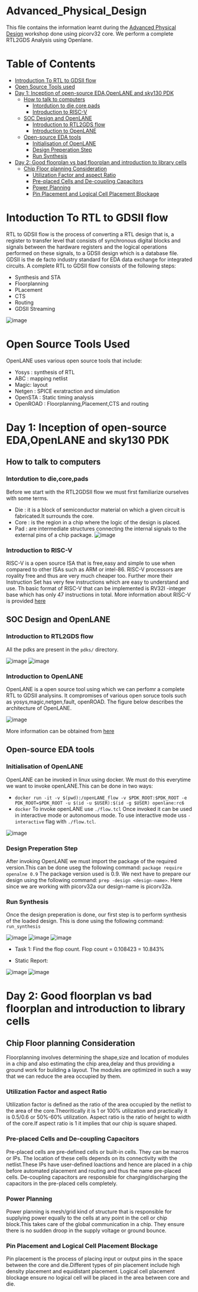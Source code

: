 # Advanced_Physical_Design
This file contains the information learnt during the [Advanced Physical Design](https://www.vlsisystemdesign.com/advanced-physical-design-using-openlane-sky130/) workshop done using picorv32 core. We perform a complete RTL2GDS Analysis using Openlane.

# Table of Contents
- [Introduction To RTL to GDSII flow](https://github.com/Shris7/Advanced_Physical_Design/edit/main/README.md#intoduction-to-rtl-to-gdsii-flow)
- [Open Source Tools used](https://github.com/Shris7/Advanced_Physical_Design/edit/main/README.md#open-source-tools-used)
- [Day 1: Inception of open-source EDA,OpenLANE and sky130 PDK](https://github.com/Shris7/Advanced_Physical_Design/edit/main/README.md#day-1-inception-of-open-source-edaopenlane-and-sky130-pdk)
   - [How to talk to computers](https://github.com/Shris7/Advanced_Physical_Design/edit/main/README.md#how-to-talk-to-computers) 
      -  [Intordution to die,core,pads](https://github.com/Shris7/Advanced_Physical_Design/edit/main/README.md#intordution-to-diecorepads)
      -  [Introduction to RISC-V](https://github.com/Shris7/Advanced_Physical_Design/edit/main/README.md#introduction-to-risc-v)
   -  [SOC Design and OpenLANE](https://github.com/Shris7/Advanced_Physical_Design/edit/main/README.md#soc-design-and-openlane)
      -   [Introduction to RTL2GDS flow](https://github.com/Shris7/Advanced_Physical_Design/edit/main/README.md#introduction-to-rtl2gds-flow) 
      -   [Introduction to OpenLANE](https://github.com/Shris7/Advanced_Physical_Design/edit/main/README.md#introduction-to-openlane)
   -  [Open-source EDA tools](https://github.com/Shris7/Advanced_Physical_Design/edit/main/README.md#open-source-eda-tools)
      -   [Initialisation of OpenLANE](https://github.com/Shris7/Advanced_Physical_Design/edit/main/README.md#initialisation-of-openlane)
      -   [Design Preperation Step](https://github.com/Shris7/Advanced_Physical_Design/edit/main/README.md#design-preperation-step)
      -   [Run Synthesis](https://github.com/Shris7/Advanced_Physical_Design/edit/main/README.md#run-synthesis)   
 - [Day 2: Good floorplan vs bad floorplan and introduction to library cells](https://github.com/Shris7/Advanced_Physical_Design/edit/main/README.md#day-2-good-floorplan-vs-bad-floorplan-and-introduction-to-library-cells)
   - [Chip Floor planning Consideration](https://github.com/Shris7/Advanced_Physical_Design/edit/main/README.md#chip-floor-planning-consideration)
      - [Utilization Factor and aspect Ratio](https://github.com/Shris7/Advanced_Physical_Design/edit/main/README.md#utilization-factor-and-aspect-ratio) 
      - [Pre-placed Cells and De-coupling Capacitors](https://github.com/Shris7/Advanced_Physical_Design/edit/main/README.md#pre-placed-cells-and-de-coupling-capacitors)
      - [Power Planning](https://github.com/Shris7/Advanced_Physical_Design/edit/main/README.md#power-planning)
      - [Pin Placement and Logical Cell Placement Blockage](https://github.com/Shris7/Advanced_Physical_Design/edit/main/README.md#pin-placement-and-logical-cell-placement-blockage)
 # Intoduction To RTL to GDSII flow
 RTL to GDSII flow is the process of converting a RTL design that is, a register to transfer level that consists of synchronous digital blocks and signals between the hardware registers and the logical operations performed on these signals, to a GDSII design which is a database file. GDSII is the de facto industry standard for EDA data exchange for integrated circuits.
 A complete RTL to GDSII flow consists of the following steps:
 - Synthesis and STA
 - Floorplanning
 - PLacement
 - CTS
 - Routing
 - GDSII Streaming
 
 ![image](https://user-images.githubusercontent.com/92938137/182756972-cb19a8da-36d1-44ea-80c9-abe59fd562f8.png)

 # Open Source Tools Used
 OpenLANE uses various open source tools that include:
 - Yosys : synthesis of RTL
 - ABC : mapping netlist
 - Magic: layout
 - Netgen : SPICE exratraction and simulation
 - OpenSTA : Static timing analysis
 - OpenROAD : Floorplanning,Placement,CTS and routing
 
 # Day 1: Inception of open-source EDA,OpenLANE and sky130 PDK
 ## How to talk to computers
 ### Intordution to die,core,pads
 Before we start with the RTL2GDSII flow we must first familiarize ourselves with some terms.
 - Die : it is a block of semiconductor material on which a given circuit is fabricated.It surrounds the core.
 - Core : is the region in a chip where the logic of the design is placed.
 - Pad : are intermediate structures connecting the internal signals to the external pins of a chip package.
 ![image](https://user-images.githubusercontent.com/92938137/182757008-5a5db95e-518b-40ca-8d93-600c260f6c7b.png)

 ### Introduction to RISC-V
 RISC-V is a open source ISA that is free,easy and simple to use when compared to other ISAs such as ARM or intel-86. RISC-V processors are royality free and thus are very much cheaper too. Further more their Instruction Set has very few instructions which are easy to understand and use. Th basic format of RISC-V that can be implemented is RV32I -integer base which has only 47 instructions in total. More information about RISC-V is provided [here](https://github.com/Shris7/riscv_myth)
 
 ## SOC Design and OpenLANE
 ### Introduction to RTL2GDS flow
 All the pdks are present in the ```pdks/``` directory. 
 
![image](https://user-images.githubusercontent.com/92938137/182759376-8d1e21b1-8bf5-4983-b86c-1726d083e353.png)
![image](https://user-images.githubusercontent.com/92938137/182759422-e72ffdf5-8deb-4a15-adab-530fad25903c.png)

 ### Introduction to OpenLANE
 OpenLANE is a open source tool using which we can perfomr a complete RTL to GDSII analysins. It compromises of various open soruce tools such as yosys,magic,netgen,fault, openROAD. The figure below describes the architecture of OpenLANE.
 
 ![image](https://user-images.githubusercontent.com/92938137/182760008-1ce00f18-20e4-4e08-9223-d0694ec9f2af.png)

More information can be obtained from [here](https://github.com/efabless/openlane)
 
 ## Open-source EDA tools
 ### Initialisation of OpenLANE
 OpenLANE can be invoked in linux using docker. We must do this everytime we want to invoke openLANE.This can be done in two ways:
 - ```docker run -it -v $(pwd):/openLANE_flow -v $PDK_ROOT:$PDK_ROOT -e PDK_ROOT=$PDK_ROOT -u $(id -u $USER):$(id -g $USER) openlane:rc6```
 - ```docker```
 To invoke openLANE use ```./flow.tcl```
 Once invoked it can be used in interactive mode or autonomous mode.
 To use interactive mode uss ```-interactive``` flag with ```./flow.tcl```.
 
 ![image](https://user-images.githubusercontent.com/92938137/182760948-22e398ec-c3d0-416e-a645-b89dd6e509eb.png)

 ### Design Preperation Step
 After invoking OpenLANE we must import the package of the required version.This can be done useg the following command:
 ```package require openalne 0.9```
 The package version used is 0.9.
 We next have to prepare our design using the following command:
 ```prep -design <design-name>```.
 Here since we are working with picorv32a our design-name is picorv32a.
 
 ### Run Synthesis
Once the design preperation is done, our first step is to perform synthesis of the loaded design. This is done using the following command:
```run_synthesis```

![image](https://user-images.githubusercontent.com/92938137/182761642-0f2de8f8-9f2d-492d-b060-0dfd6a7806ee.png)
![image](https://user-images.githubusercontent.com/92938137/182761696-9ab9811d-3efd-4669-8251-48e6629cbf4b.png)
![image](https://user-images.githubusercontent.com/92938137/182761730-cc886b74-909e-4747-a194-5acf4c25c433.png)

- Task 1: Find the flop count.
Flop count = 0.108423 = 10.843%

- Static Report:

![image](https://user-images.githubusercontent.com/92938137/182761915-dc800564-52bc-4689-863c-9206f4d69349.png)
![image](https://user-images.githubusercontent.com/92938137/182761951-2ffe8b82-507f-42cd-992c-8586db4f6386.png)


# Day 2: Good floorplan vs bad floorplan and introduction to library cells
## Chip Floor planning Consideration
Floorplanning involves determining the shape,size and location of modules in a chip and also estimating the chip area,delay and thus providing a ground work for building a layout.
The modules are optimized in such a way that we can reduce the area occupied by them.

### Utilization Factor and aspect Ratio
Utilization factor is defined as the ratio of the area occupied by the netlist to the area of the core.Theoritically it is 1 or 100% utilization and practically it is 0.5/0.6 or 50%-60% utilization.
Aspect ratio is the ratio of height to width of the core.If aspect ratio is 1 it implies that our chip is square shaped.

### Pre-placed Cells and De-coupling Capacitors
Pre-placed cells are pre-defined cells or built-in cells. They can be macros or IPs.
The location of these cells depends on its connectivity with the netlist.These IPs have user-defined loactions and hence are placed in a chip before automated placement and routing and thus the name pre-placed cells.
De-coupling capacitors are responsible for charging/discharging the capacitors in the pre-placed cells completely.

### Power Planning
Power planning is mesh/grid kind of structure that is responsible for supplying power equally to the cells at any point in the cell or chip block.This takes care of the global communication in a chip. They ensure there is no sudden droop in the supply voltage or ground bounce.

### Pin Placement and Logical Cell Placement Blockage
Pin placement is the process of placing input or output pins in the space between the core and die.Different types of pin placement include high density placement and equidistant placement.
Logical cell placement blockage ensure no logical cell will be placed in the area between core and die.







